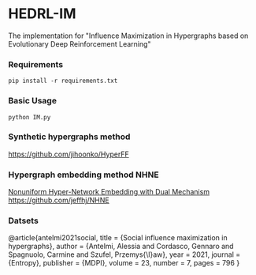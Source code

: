 # HEDRL-IM

The implementation for "Influence Maximization in Hypergraphs based on Evolutionary Deep Reinforcement Learning"

### Requirements

```
pip install -r requirements.txt
```

### Basic Usage

```
python IM.py
```

### Synthetic hypergraphs method
https://github.com/jihoonko/HyperFF


### Hypergraph embedding method NHNE
[Nonuniform Hyper-Network Embedding with Dual Mechanism](https://dl.acm.org/doi/10.1145/3388924) 
https://github.com/jeffhj/NHNE

### Datsets
@article{antelmi2021social,
	title = {Social influence maximization in hypergraphs},
	author = {Antelmi, Alessia and Cordasco, Gennaro and Spagnuolo, Carmine and Szufel, Przemys{\l}aw},
	year = 2021,
	journal = {Entropy},
	publisher = {MDPI},
	volume = 23,
	number = 7,
	pages = 796
}
